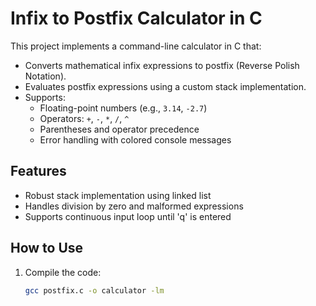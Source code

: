# Infix to Postfix Calculator in C

This project implements a command-line calculator in C that:

- Converts mathematical infix expressions to postfix (Reverse Polish Notation).
- Evaluates postfix expressions using a custom stack implementation.
- Supports:
  - Floating-point numbers (e.g., `3.14`, `-2.7`)
  - Operators: `+`, `-`, `*`, `/`, `^`
  - Parentheses and operator precedence
  - Error handling with colored console messages

## Features

- Robust stack implementation using linked list
- Handles division by zero and malformed expressions
- Supports continuous input loop until 'q' is entered

## How to Use

1. Compile the code:
   ```bash
   gcc postfix.c -o calculator -lm
